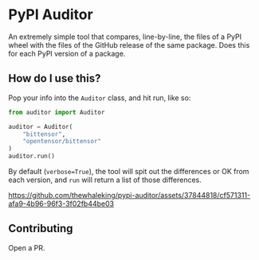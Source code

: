 # PyPI Auditor

An extremely simple tool that compares, line-by-line, the files of a PyPI wheel with the files
of the GitHub release of the same package. Does this for each PyPI version of a package.


## How do I use this?

Pop your info into the `Auditor` class, and hit run, like so:
```python
from auditor import Auditor

auditor = Auditor(
    "bittensor",
    "opentensor/bittensor"
)
auditor.run()
```

By default (`verbose=True`), the tool will spit out the differences or OK from each version, and `run`
will return a list of those differences.


https://github.com/thewhaleking/pypi-auditor/assets/37844818/cf571311-afa9-4b96-96f3-3f02fb44be03



## Contributing

Open a PR.
